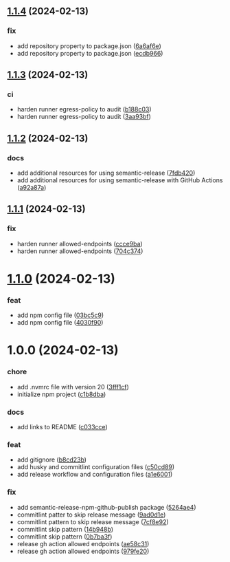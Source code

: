 ## [1.1.4](https://github.com/inigomarquinez/howto-semantic-release/compare/v1.1.3...v1.1.4) (2024-02-13)


### fix

* add repository property to package.json ([6a6af6e](https://github.com/inigomarquinez/howto-semantic-release/commit/6a6af6e506574b583c5dedb9a69da9e6b91b3a91))
* add repository property to package.json ([ecdb966](https://github.com/inigomarquinez/howto-semantic-release/commit/ecdb966a446f18d7640350b85d0832f3b3e5d805))

## [1.1.3](https://github.com/inigomarquinez/howto-semantic-release/compare/v1.1.2...v1.1.3) (2024-02-13)


### ci

* harden runner egress-policy to audit ([b188c03](https://github.com/inigomarquinez/howto-semantic-release/commit/b188c03400c11ed274a86e47971bdca84a45d59f))
* harden runner egress-policy to audit ([3aa93bf](https://github.com/inigomarquinez/howto-semantic-release/commit/3aa93bfe22c5162f952b6475c3bd0b2d28128678))

## [1.1.2](https://github.com/inigomarquinez/howto-semantic-release/compare/v1.1.1...v1.1.2) (2024-02-13)


### docs

* add additional resources for using semantic-release ([7fdb420](https://github.com/inigomarquinez/howto-semantic-release/commit/7fdb4201c623505051887f6b053425089503be54))
* add additional resources for using semantic-release with GitHub Actions ([a92a87a](https://github.com/inigomarquinez/howto-semantic-release/commit/a92a87a4a694db0f08f7ca25510720fc30093e6d))

## [1.1.1](https://github.com/inigomarquinez/howto-semantic-release/compare/v1.1.0...v1.1.1) (2024-02-13)


### fix

* harden runner allowed-endpoints ([ccce9ba](https://github.com/inigomarquinez/howto-semantic-release/commit/ccce9ba4326f5d28010da5b7a590ee10165d1983))
* harden runner allowed-endpoints ([704c374](https://github.com/inigomarquinez/howto-semantic-release/commit/704c374ade5a09e0ceda6b7342a5f615c488202d))

# [1.1.0](https://github.com/inigomarquinez/howto-semantic-release/compare/v1.0.0...v1.1.0) (2024-02-13)


### feat

* add npm config file ([03bc5c9](https://github.com/inigomarquinez/howto-semantic-release/commit/03bc5c9916e3d06c5fcd62d22bc11f66d88fba38))
* add npm config file ([4030f90](https://github.com/inigomarquinez/howto-semantic-release/commit/4030f906369b1ddbab8177df69e81b305505e2bc))

# 1.0.0 (2024-02-13)


### chore

* add .nvmrc file with version 20 ([3fff1cf](https://github.com/inigomarquinez/howto-semantic-release/commit/3fff1cfb8dc98c6d5331fb26cafadbbf1366846f))
* initialize npm project ([c1b8dba](https://github.com/inigomarquinez/howto-semantic-release/commit/c1b8dba6da6fb159570e7dd3f5190c10d8804525))


### docs

* add links to README ([c033cce](https://github.com/inigomarquinez/howto-semantic-release/commit/c033ccee54bc8e5116e6a1969aaeffab6a945451))


### feat

* add gitignore ([b8cd23b](https://github.com/inigomarquinez/howto-semantic-release/commit/b8cd23bacfe1f67f9e15c1c25bdf455bbb4eae15))
* add husky and commitlint configuration files ([c50cd89](https://github.com/inigomarquinez/howto-semantic-release/commit/c50cd89258463005f2bf285fbfd20ca390dc6fee))
* add release workflow and configuration files ([a1e6001](https://github.com/inigomarquinez/howto-semantic-release/commit/a1e6001daa8f3d0e5d1650c65d482935134e14bf))


### fix

* add semantic-release-npm-github-publish package ([5264ae4](https://github.com/inigomarquinez/howto-semantic-release/commit/5264ae4239706efaced44bfe2397774be8836da0))
* commitlint patter to skip release message ([9ad0d1e](https://github.com/inigomarquinez/howto-semantic-release/commit/9ad0d1efc05d72e113eb7c99769c4cb0afd56143))
* commitlint pattern to skip release message ([7cf8e92](https://github.com/inigomarquinez/howto-semantic-release/commit/7cf8e926a37d8418e1b7e75c6c79fd3cc448a1d0))
* commitlint skip pattern ([14b948b](https://github.com/inigomarquinez/howto-semantic-release/commit/14b948bef8f1e9b7d062e71cb717a2f1977944be))
* commitlint skip pattern ([0b7ba3f](https://github.com/inigomarquinez/howto-semantic-release/commit/0b7ba3f86626c09e2e2b12669b2aef3984104478))
* release gh action allowed endpoints ([ae58c31](https://github.com/inigomarquinez/howto-semantic-release/commit/ae58c310f23381e3e89215afa15b6648d17d0d6a))
* release gh action allowed endpoints ([979fe20](https://github.com/inigomarquinez/howto-semantic-release/commit/979fe20023c350ef73a987ddd17fb0268172da69))
